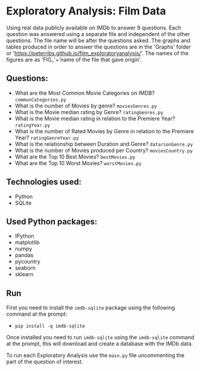 # Exploratory Analysis: Film Data

Using real data publicly available on IMDb to answer 9 questions. Each question was answered using a separate file and independent of the other questions. The file name will be after the questions asked. The graphs and tables produced in order to answer the questions are in the 'Graphs' folder or 'https://peterribs.github.io/film_exploratoryanalysis/'. The names of the figures are as 'FIG_'+'name of the file that gave origin'.

## Questions:

- What are the Most Common Movie Categories on IMDB? `communCategories.py`
- What is the number of Movies by genre? `moviesGenres.py`
- What is the Movie median rating by Genre? `ratingGenres.py`
- What is the Movie median rating in relation to the Premiere Year? `ratingYear.py`
- What is the number of Rated Movies by Genre in relation to the Premiere Year? `ratingGenreYear.py`
- What is the relationship between Duration and Genre? `datarionGenre.py`
- What is the number of Movies produced per Country? `moviesCountry.py`
- What are the Top 10 Best Movies? `bestMovies.py`
- What are the Top 10 Worst Movies? `worstMovies.py`

## Technologies used:

- Python
- SQLite

## Used Python packages:

- IPython
- matplotlib
- numpy
- pandas
- pycountry
- seaborn
- sklearn

## Run

First you need to install the `imdb-sqlite` package using the following command at the prompt:
- `pip install -q imdb-sqlite`

Once installed you need to run `imdb-sqlite` using the `imdb-sqlite` command at the prompt, this will download and create a database with the IMDb data.

To run each Exploratory Analysis use the `main.py` file uncommenting the part of the question of interest.
